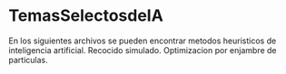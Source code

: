 # TemasSelectosdeIA
En los siguientes archivos se pueden encontrar metodos heuristicos
de inteligencia artificial.
Recocido simulado.
Optimizacion por enjambre de particulas.
